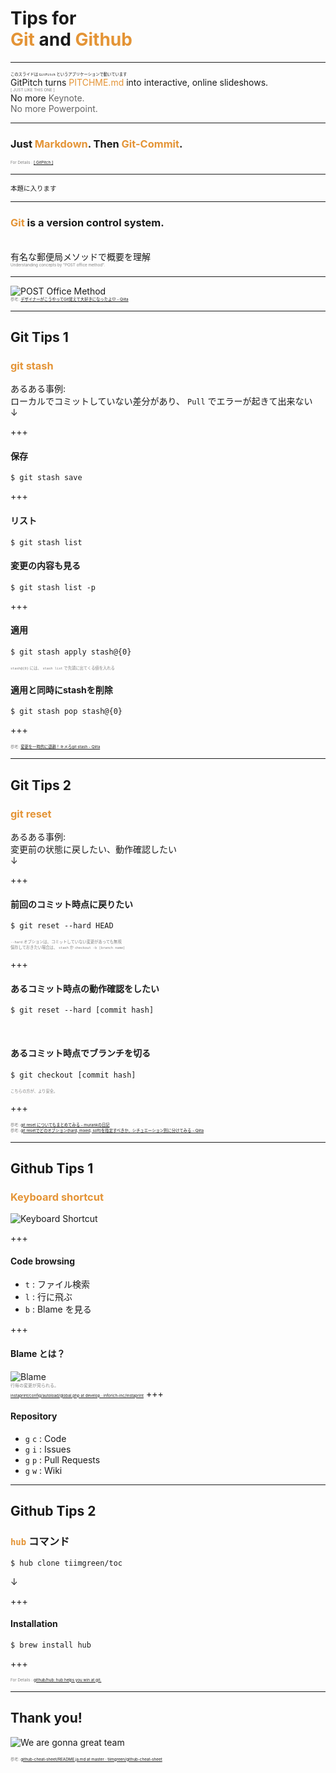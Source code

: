 # Tips for<br><span style="color: #e49436">Git</span> and <span style="color: #e49436">Github</span>
---

<span style="font-size:0.45em;">このスライドは `GitPitch` というアプリケーションで動いています</span><br>
GitPitch turns <span style="color: #e49436; text-transform: none">PITCHME.md</span> into interactive, online slideshows.
<br>
<span style="color:gray; font-size:0.45em;">[ JUST LIKE THIS ONE ]</span><br>
No more <span style="color: #666666">Keynote.<br>
No more <span style="color: #666666">Powerpoint.</span>
</p>

----

### Just <span style="color: #e49436">Markdown</span>. Then <span style="color: #e49436">Git-Commit</span>.
<span style="color:gray; font-size:0.45em;">For Details : [\[ GitPitch \]](https://gitpitch.com/gitpitch/gitpitch)</span>

---

<span style="font-size:0.75em">本題に入ります</span>

---

### <span style="color: #e49436">Git</span> is a version control system.
<br>
有名な郵便局メソッドで概要を理解<br>
<span style="color:gray; font-size:0.45em;">Understanding concepts by "POST office method".</span>

---

![POST Office Method](https://github.com/djmonta/gitpitch/raw/master/public/images/posts-method.png)<br>
<span style="color:gray; font-size:0.45em;">参考: [デザイナーがこうやってGit覚えて大好きになったよ♡ - Qiita](https://qiita.com/yunico-jp/items/87bdd13971e82833f6bb)</span>

---

## Git Tips 1
### <span style="color: #e49436">git stash</span>
あるある事例:<br>
ローカルでコミットしていない差分があり、 `Pull` でエラーが起きて出来ない<br>
↓

+++
#### 保存

```
$ git stash save
```

+++
#### リスト

```
$ git stash list
```

#### 変更の内容も見る

```
$ git stash list -p
```

+++
#### 適用

```
$ git stash apply stash@{0}
```

<span style="color:gray; font-size:0.45em;">`stash@{0}` には、 `stash list` で先頭に出てくる値を入れる</span><br>

#### 適用と同時にstashを削除

```
$ git stash pop stash@{0}
```

+++

<span style="color:gray; font-size:0.45em;">参考: [変更を一時的に退避！キメろgit stash - Qiita](https://qiita.com/fukajun/items/41288806e4733cb9c342)</span>

---

## Git Tips 2
### <span style="color: #e49436">git reset</span>
あるある事例:<br>
変更前の状態に戻したい、動作確認したい<br>
↓

+++
#### 前回のコミット時点に戻りたい

```
$ git reset --hard HEAD
```

<span style="color:gray; font-size:0.45em;">`--hard` オプションは、コミットしていない変更があっても無視<br>
保存しておきたい場合は、 `stash` か `checkout -b [branch name]`</span>

+++
#### あるコミット時点の動作確認をしたい

```
$ git reset --hard [commit hash]
```

<br>

#### あるコミット時点でブランチを切る

```
$ git checkout [commit hash]
```

<span style="color:gray; font-size:0.45em;">こちらの方が、より安全。</span>

+++

<span style="color:gray; font-size:0.45em;">参考: [git reset についてもまとめてみる - murankの日記](http://d.hatena.ne.jp/murank/20110327/1301224770)<br>
参考: [git resetでどのオプション(hard, mixed, soft)を指定すべきか、シチュエーション別に分けてみる - Qiita](https://qiita.com/kmagai/items/6b4bfe3fddb00769aec4)</span>

---

## Github Tips 1
### <span style="color: #e49436">Keyboard shortcut</span>

![Keyboard Shortcut](https://github.com/djmonta/gitpitch/raw/master/public/images/keyboard-shortcut.png)

+++
#### Code browsing
- `t` : ファイル検索
- `l` : 行に飛ぶ
- `b` : Blame を見る

+++
#### Blame とは？
![Blame](https://github.com/djmonta/gitpitch/raw/master/public/images/blame.png)
<br>
<span style="color:gray; font-size:0.5em;">行毎の変更が見られる。</span><br>
<span style="color:gray; font-size:0.45em;">[instaprint/config/autoload/global.php at develop · inforich-inc/instaprint](https://github.com/inforich-inc/instaprint/blame/develop/config/autoload/global.php)</span>
+++
#### Repository
- `g` `c` : Code
- `g` `i` : Issues
- `g` `p` : Pull Requests
- `g` `w` : Wiki

---

## Github Tips 2
### <span style="color: #e49436">`hub`</span> コマンド

```
$ hub clone tiimgreen/toc
```

↓

+++
#### Installation

```
$ brew install hub
```

+++

<span style="color:gray; font-size:0.45em;">For Details : [github/hub: hub helps you win at git.](https://github.com/github/hub)</span>

---

## Thank you!
![We are gonna great team](https://media.giphy.com/media/g4NuKdLuh0roQ/giphy.gif)

<span style="color:gray; font-size:0.45em;">参考: [github-cheat-sheet/README.ja.md at master · tiimgreen/github-cheat-sheet](https://github.com/tiimgreen/github-cheat-sheet/blob/master/README.ja.md)</span>

